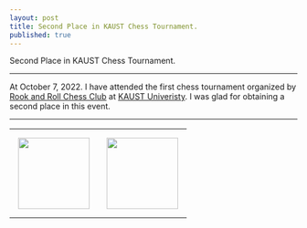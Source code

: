 ```yaml
---
layout: post
title: Second Place in KAUST Chess Tournament.
published: true
---
```


Second Place in KAUST Chess Tournament.

---

At October 7, 2022. I have attended the first chess tournament organized by [Rook and Roll Chess Club](https://campusconnect.kaust.edu.sa/rooknroll/home/) at [KAUST Univeristy](https://www.kaust.edu.sa/).
I was glad for obtaining a second place in this event. 

---

<table style="text-align:center;">
<tr>
<td style="padding:15px;text-align:center;vertical-align:middle;"> <img height="125px" src="https://burlachenkok.github.io/materials/KAUST-logo.png"/> </td> 
<td style="padding:15px;text-align:center;vertical-align:middle;"> <img height="125px" src="https://burlachenkok.github.io/materials/chess-club-kaust-present.png"/> </td>
</tr>
</table>
